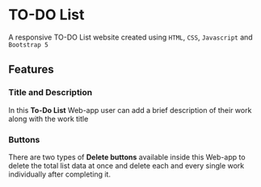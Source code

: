 # TO-DO List
A responsive TO-DO List website created using `HTML`, `CSS`, `Javascript` and `Bootstrap 5`

## Features
### Title and Description
In this **To-Do List** Web-app user can add a brief description of their work along with the work title
### Buttons 
There are two types of **Delete buttons** available inside this Web-app to delete the total list data at once and 
delete each and every single work individually after completing it. 

